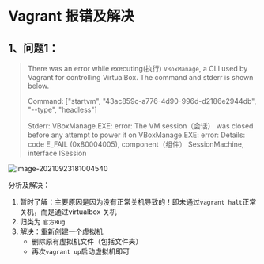 # Vagrant 报错及解决



## 1、问题1：

>There was an error while executing(执行) `VBoxManage`, a CLI used by Vagrant
>for controlling VirtualBox. The command and stderr is shown below.
>
>Command: ["startvm", "43ac859c-a776-4d90-996d-d2186e2944db", "--type", "headless"]
>
>Stderr: VBoxManage.EXE: error: The VM session（会话） was closed before any attempt to power it on
>VBoxManage.EXE: error: Details: code E_FAIL (0x80004005), component（组件） SessionMachine, interface ISession
>
>

![image-20210923181004540](C:\Users\LGB\AppData\Roaming\Typora\typora-user-images\image-20210923181004540.png)

分析及解决：

1. 暂时了解：主要原因是因为没有正常关机导致的！即未通过`vagrant halt`正常关机，而是通过virtualbox 关机
2. 归类为	`官方Bug`
3. 解决：重新创建一个虚拟机
   - 删除原有虚拟机文件（包括文件夹）
   - 再次`vagrant up`启动虚拟机即可

